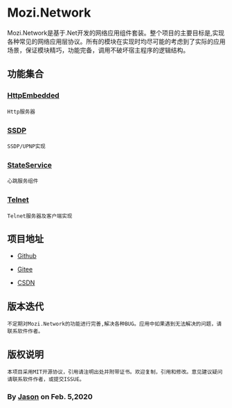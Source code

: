 # Mozi.Network

Mozi.Network是基于.Net开发的网络应用组件套装。整个项目的主要目标是,实现各种常见的网络应用层协议。所有的模块在实现时均尽可能的考虑到了实际的应用场景，保证模块精巧，功能完备，调用不破坏宿主程序的逻辑结构。

## 功能集合
### [HttpEmbedded][httpembedded]　　
	Http服务器
### [SSDP][ssdp] 　　
	SSDP/UPNP实现
### [StateService][stateservice]　　
	心跳服务组件
### [Telnet][telnet] 　　
	Telnet服务器及客户端实现

## 项目地址

- [Github][github]

- [Gitee][gitee]

- [CSDN][codechina]

## 版本迭代
	不定期对Mozi.Network的功能进行完善,解决各种BUG。应用中如果遇到无法解决的问题，请联系软件作者。

## 版权说明
	本项目采用MIT开源协议，引用请注明出处并附带证书。欢迎复制，引用和修改。意见建议疑问请联系软件作者，或提交ISSUE。


### By [Jason][1] on Feb. 5,2020

[1]:mailto:brotherqian@163.com
[gitee]:https://gitee.com/myui_admin/mozi.git
[github]:https://github.com/MoziCoder/Mozi.HttpEmbedded.git
[codechina]:https://codechina.csdn.net/mozi/mozi.httpembedded.git
[httpembedded]:./Mozi.HttpEmbedded
[ssdp]:./Mozi.SSDP
[stateservice]:./Mozi.StateService
[telnet]:./Mozi.Telnet